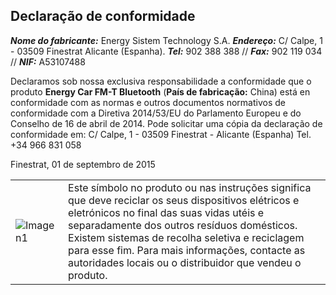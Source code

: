 ## Declaração de conformidade

_**Nome do fabricante:**_ Energy Sistem Technology S.A.
_**Endereço:**_ C/ Calpe, 1 - 03509 Finestrat Alicante (Espanha).
_**Tel:**_  902 388 388 // _**Fax:**_  902 119 034 // _**NIF:**_  A53107488

Declaramos sob nossa exclusiva responsabilidade a conformidade que o produto **Energy Car FM-T Bluetooth** (**País de fabricação:** China) está en conformidade com as normas e outros documentos normativos de conformidade com a Diretiva 2014/53/EU do Parlamento Europeu e do Conselho de 16 de abril de 2014.
Pode solicitar uma cópia da declaração de conformidade em: C/ Calpe, 1 - 03509 Finestrat - Alicante (Espanha) Tel. +34 966 831 058

Finestrat, 01 de septembro de 2015

|  |  |
|:-------|:-------|
|![Imagen1](http://static.energysistem.com/images/manuals/39930/52d42d0e441fc.jpg) | Este símbolo no produto ou nas instruções significa que deve reciclar os seus dispositivos elétricos e eletrónicos no final das suas vidas utéis e separadamente dos outros resíduos domésticos. Existem sistemas de recolha seletiva e reciclagem para esse fim. Para mais informações, contacte as autoridades locais ou o distribuidor que vendeu o produto. |

	


